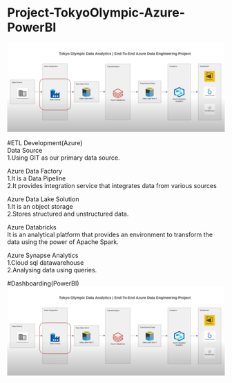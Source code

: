 # Project-TokyoOlympic-Azure-PowerBI
![Alt text](https://github.com/ShreyaDasmahapatra/Project-TokyoOlympic-Azure-PowerBI/blob/main/Architecture.png)<br>

#ETL Development(Azure) <br>
Data Source <br>
1.Using GIT as our primary data source.<br>

Azure Data Factory<br>
1.It is a Data Pipeline<br>
2.It provides integration service that integrates data from various sources<br>

Azure Data Lake Solution<br>
1.It is an object storage<br>
2.Stores structured and unstructured data.<br>

Azure Databricks<br>
It is an analytical platform that provides an environment to transform the data using the power of Apache Spark.<br>

Azure Synapse Analytics<br>
1.Cloud sql datawarehouse<br>
2.Analysing data using queries.<br>


#Dashboarding(PowerBI)<br>
![Alt text](https://github.com/ShreyaDasmahapatra/Project-TokyoOlympic-Azure-PowerBI/blob/main/Architecture.png)


